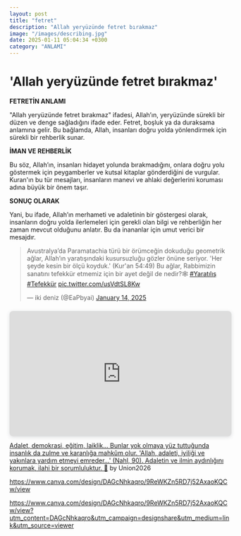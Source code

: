 ```yaml
---
layout: post
title: "fetret"
description: "Allah yeryüzünde fetret bırakmaz"
image: "/images/describing.jpg"
date: 2025-01-11 05:04:34 +0300
category: "ANLAMI"
---
```


'Allah yeryüzünde fetret bırakmaz'
============

**FETRETİN ANLAMI**

"Allah yeryüzünde fetret bırakmaz" ifadesi, Allah’ın, yeryüzünde sürekli bir düzen ve denge sağladığını ifade eder. Fetret, boşluk ya da duraksama anlamına gelir. Bu bağlamda, Allah, insanları doğru yolda yönlendirmek için sürekli bir rehberlik sunar. 

**İMAN VE REHBERLİK**

Bu söz, Allah’ın, insanları hidayet yolunda bırakmadığını, onlara doğru yolu göstermek için peygamberler ve kutsal kitaplar gönderdiğini de vurgular. Kuran'ın bu tür mesajları, insanların manevi ve ahlaki değerlerini koruması adına büyük bir önem taşır.

**SONUÇ OLARAK**

Yani, bu ifade, Allah’ın merhameti ve adaletinin bir göstergesi olarak, insanların doğru yolda ilerlemeleri için gerekli olan bilgi ve rehberliğin her zaman mevcut olduğunu anlatır. Bu da inananlar için umut verici bir mesajdır.


<blockquote class="twitter-tweet"><p lang="tr" dir="ltr">Avustralya’da Paramatachia türü bir örümceğin dokuduğu geometrik ağlar, Allah’ın yaratışındaki kusursuzluğu gözler önüne seriyor. &#39;Her şeyde kesin bir ölçü koyduk.&#39; (Kur&#39;an 54:49) Bu ağlar, Rabbimizin sanatını tefekkür etmemiz için bir ayet değil de nedir?🕸️ <a href="https://twitter.com/hashtag/Yarat%C4%B1l%C4%B1%C5%9F?src=hash&amp;ref_src=twsrc%5Etfw">#Yaratılış</a> <a href="https://twitter.com/hashtag/Tefekk%C3%BCr?src=hash&amp;ref_src=twsrc%5Etfw">#Tefekkür</a> <a href="https://t.co/usVdtSL8Kw">pic.twitter.com/usVdtSL8Kw</a></p>&mdash; iki deniz (@EaPbyai) <a href="https://twitter.com/EaPbyai/status/1879084306448212439?ref_src=twsrc%5Etfw">January 14, 2025</a></blockquote> <script async src="https://platform.twitter.com/widgets.js" charset="utf-8"></script>


<div style="position: relative; width: 100%; height: 0; padding-top: 56.2500%;
 padding-bottom: 0; box-shadow: 0 2px 8px 0 rgba(63,69,81,0.16); margin-top: 1.6em; margin-bottom: 0.9em; overflow: hidden;
 border-radius: 8px; will-change: transform;">
  <iframe loading="lazy" style="position: absolute; width: 100%; height: 100%; top: 0; left: 0; border: none; padding: 0;margin: 0;"
    src="https://www.canva.com/design/DAGcNhkaqro/9ReWKZn5RD7j52AxaoKQCw/view?embed" allowfullscreen="allowfullscreen" allow="fullscreen">
  </iframe>
</div>
<a href="https:&#x2F;&#x2F;www.canva.com&#x2F;design&#x2F;DAGcNhkaqro&#x2F;9ReWKZn5RD7j52AxaoKQCw&#x2F;view?utm_content=DAGcNhkaqro&amp;utm_campaign=designshare&amp;utm_medium=embeds&amp;utm_source=link" target="_blank" rel="noopener">Adalet, demokrasi, eğitim, laiklik… Bunlar yok olmaya yüz tuttuğunda insanlık da zulme ve karanlığa mahkûm olur. 'Allah, adaleti, iyiliği ve yakınlara yardım etmeyi emreder...' (Nahl, 90). Adaletin ve ilmin aydınlığını korumak, ilahi bir sorumluluktur. 🌟</a> by Union2026


<script data-goatcounter="https://gg123.goatcounter.com/count"
        async src="//gc.zgo.at/count.js"></script>
        
        
 https://www.canva.com/design/DAGcNhkaqro/9ReWKZn5RD7j52AxaoKQCw/view
 
        
https://www.canva.com/design/DAGcNhkaqro/9ReWKZn5RD7j52AxaoKQCw/view?utm_content=DAGcNhkaqro&utm_campaign=designshare&utm_medium=link&utm_source=viewer
